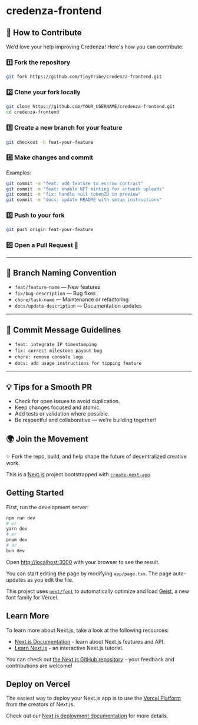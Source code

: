 
# credenza-frontend

## 🤝 How to Contribute

We’d love your help improving Credenza! Here's how you can contribute:

### 1️⃣ Fork the repository

```bash
git fork https://github.com/TinyTribe/credenza-frontend.git
```

### 2️⃣ Clone your fork locally

```bash
git clone https://github.com/YOUR_USERNAME/credenza-frontend.git
cd credenza-frontend
```

### 3️⃣ Create a new branch for your feature

```bash
git checkout -b feat-your-feature
```

### 4️⃣ Make changes and commit


Examples:
```bash
git commit -m "feat: add feature to escrow contract"
git commit -m "feat: enable NFT minting for artwork uploads"
git commit -m "fix: handle null tokenID in preview"
git commit -m "docs: update README with setup instructions"

```

### 5️⃣ Push to your fork

```bash
git push origin feat-your-feature
```

### 6️⃣ Open a Pull Request 🚀

---

## 🔀 Branch Naming Convention

- `feat/feature-name` — New features  
- `fix/bug-description` — Bug fixes  
- `chore/task-name` — Maintenance or refactoring  
- `docs/update-description` — Documentation updates  

---

## 📝 Commit Message Guidelines

- `feat: integrate IP timestamping`  
- `fix: correct milestone payout bug`  
- `chore: remove console logs`  
- `docs: add usage instructions for tipping feature`  

---
## 💡 Tips for a Smooth PR

- Check for open issues to avoid duplication.
- Keep changes focused and atomic.
- Add tests or validation where possible.
- Be respectful and collaborative — we’re building together!

## 🌍 Join the Movement


✨ Fork the repo, build, and help shape the future of decentralized creative work.



This is a [Next.js](https://nextjs.org) project bootstrapped with [`create-next-app`](https://nextjs.org/docs/app/api-reference/cli/create-next-app).

## Getting Started

First, run the development server:

```bash
npm run dev
# or
yarn dev
# or
pnpm dev
# or
bun dev
```

Open [http://localhost:3000](http://localhost:3000) with your browser to see the result.

You can start editing the page by modifying `app/page.tsx`. The page auto-updates as you edit the file.

This project uses [`next/font`](https://nextjs.org/docs/app/building-your-application/optimizing/fonts) to automatically optimize and load [Geist](https://vercel.com/font), a new font family for Vercel.

## Learn More

To learn more about Next.js, take a look at the following resources:

- [Next.js Documentation](https://nextjs.org/docs) - learn about Next.js features and API.
- [Learn Next.js](https://nextjs.org/learn) - an interactive Next.js tutorial.

You can check out [the Next.js GitHub repository](https://github.com/vercel/next.js) - your feedback and contributions are welcome!

## Deploy on Vercel

The easiest way to deploy your Next.js app is to use the [Vercel Platform](https://vercel.com/new?utm_medium=default-template&filter=next.js&utm_source=create-next-app&utm_campaign=create-next-app-readme) from the creators of Next.js.

Check out our [Next.js deployment documentation](https://nextjs.org/docs/app/building-your-application/deploying) for more details.
